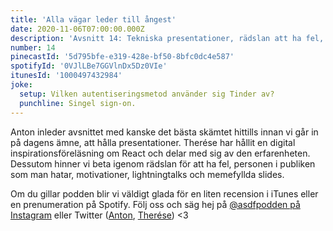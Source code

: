```yaml
---
title: 'Alla vägar leder till ångest'
date: 2020-11-06T07:00:00.000Z
description: 'Avsnitt 14: Tekniska presentationer, rädslan att ha fel, personen i publiken som man hatar och mycket mer.'
number: 14
pinecastId: '5d795bfe-e319-428e-bf50-8bfc0dc4e587'
spotifyId: '0VJlLBe7GGVlnDx5Dz0VIe'
itunesId: '1000497432984'
joke:
  setup: Vilken autentiseringsmetod använder sig Tinder av?
  punchline: Singel sign-on.
---
```


Anton inleder avsnittet med kanske det bästa skämtet hittills innan vi går in på dagens ämne, att hålla presentationer. Therése har hållit en digital inspirationsföreläsning om React och delar med sig av den erfarenheten. Dessutom hinner vi beta igenom rädslan för att ha fel, personen i publiken som man hatar, motivationer, lightningtalks och memefyllda slides.

Om du gillar podden blir vi väldigt glada för en liten recension i iTunes eller en prenumeration på Spotify. Följ oss och säg hej på [@asdfpodden på Instagram](https://www.instagram.com/asdfpodden/) eller Twitter ([Anton](https://twitter.com/Awnton), [Therése](https://twitter.com/tkomstadius)) &lt;3
